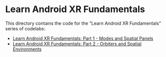 # Learn Android XR Fundamentals

This directory contains the code for the "Learn Android XR Fundamentals" series
of codelabs:

- [Learn Android XR Fundamentals: Part 1 - Modes and Spatial Panels](https://developer.android.com/codelabs/xr-fundamentals-part-1)
- [Learn Android XR Fundamentals: Part 2 - Orbiters and Spatial Environments](https://developer.android.com/codelabs/xr-fundamentals-part-2)
